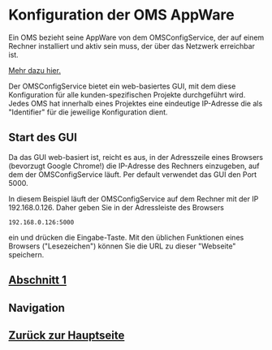 # Konfiguration der OMS AppWare

Ein OMS bezieht seine AppWare von dem OMSConfigService, der auf einem Rechner installiert und aktiv sein muss, der über das Netzwerk erreichbar ist. 

[Mehr dazu hier.](../working_principle/working_principle_main.md)

Der OMSConfigService bietet ein web-basiertes GUI, mit dem diese Konfiguration für alle kunden-spezifischen Projekte durchgeführt wird.
Jedes OMS hat innerhalb eines Projektes eine eindeutige IP-Adresse die als "Identifier" für die jeweilige Konfiguration dient.

## Start des GUI
Da das GUI web-basiert ist, reicht es aus, in der Adresszeile eines Browsers (bevorzugt Google Chrome!) die IP-Adresse des Rechners einzugeben, auf dem der OMSConfigService läuft. Per default verwendet das GUI den Port 5000.

In diesem Beispiel läuft der OMSConfigService auf dem Rechner mit der IP 192.168.0.126. Daher geben Sie in der Adressleiste des Browsers 

`192.168.0.126:5000`

ein und drücken die Eingabe-Taste. Mit den üblichen Funktionen eines Browsers ("Lesezeichen") können Sie die URL zu dieser "Webseite" speichern.


## [Abschnitt 1](./configuration_ch1.md)

## Navigation
## [Zurück zur Hauptseite](../README.md)